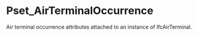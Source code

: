 # Pset_AirTerminalOccurrence

Air terminal occurrence attributes attached to an instance of IfcAirTerminal.
